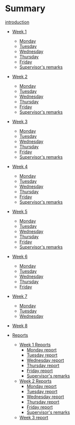 # Summary

[introduction](introduction.md)


- [Week 1](week_1.md)
  - [Monday](20_06_2022.md)
  - [Tuesday](21_06_2022.md)
  - [Wednesday](22_06_2022.md)
  - [Thursday](23_06_2022.md)
  - [Friday](24_06_2022.md)
  - [Supervisor's remarks](week_1_remarks.md)  
- [Week 2](week_2_outline.md)
  - [Monday](27_06_2022.md)
  - [Tuesday](week_2_tuesday.md)
  - [Wednesday](week_2_wednesday.md)
  - [Thursday](week_2_thursday.md)
  - [Friday](week_2_friday.md)
  - [Supervisor's remarks]()
- [Week 3](week_3_outline.md)
  - [Monday](week_3_monday.md)
  - [Tuesday](week_3_tuesday.md)
  - [Wednesday](week_3_wednesday.md)
  - [Thursday](week_3_thursday.md)
  - [Friday](week_3_friday.md)
  - [Supervisor's remarks]()
- [Week 4](week_4_outline.md)
  - [Monday](week_4_monday.md)
  - [Tuesday](week_4_tuesday.md)
  - [Wednesday](week_4_wednesday.md)
  - [Thursday](week_4_thursday.md)
  - [Friday](week_4_friday.md)
  - [Supervisor's remarks]()
- [Week 5](week_5_outline.md)
  - [Monday](week_5_monday.md)
  - [Tuesday](week_5_tuesday.md)
  - [Wednesday](week_5_wednesday.md)
  - [Thursday](week_5_thursday.md)
  - [Friday](week_5_friday.md)
  - [Supervisor's remarks]()
- [Week 6](week_6.md)
  - [Monday](week_6_monday.md)
  - [Tuesday](week_6_tuesday.md)
  - [Wednesday](week_6_wednesday.md)
  - [Thursday](week_6_thursday.md)
  - [Friday](week_6_friday.md)
- [Week 7]()
  - [Monday](week_7_monday.md)
  - [Tuesday](weeek_7_tuesday.md)
  - [Wednesday](week_7_wednesday.md)
- [Week 8]()

- [Reports](reports.md)
  - [Week 1 Reports]()
    - [Monday report]()
    - [Tuesday report](21_06_2022_report.md)
    - [Wednesday report](22_06_2022_report.md)
    - [Thursday report]()
    - [Friday report]()
    - [Supervisor's remarks]()  
  - [Week 2 Reports]()
    - [Monday report]()
    - [Tuesday report](week_2_tuesday_report.md)
    - [Wednesday report]()
    - [Thursday report]()
    - [Friday report]()
    - [Supervisor's remarks]()
  - [Week 3 report](week_3_report.md)
